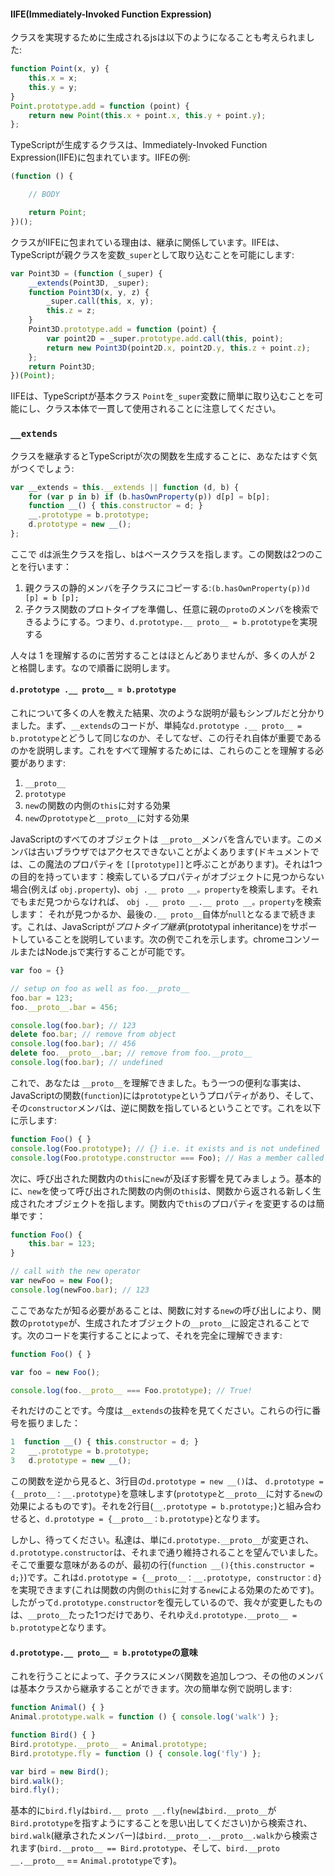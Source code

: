 #### IIFE(Immediately-Invoked Function Expression)
クラスを実現するために生成されるjsは以下のようになることも考えられました:
```ts
function Point(x, y) {
    this.x = x;
    this.y = y;
}
Point.prototype.add = function (point) {
    return new Point(this.x + point.x, this.y + point.y);
};
```

TypeScriptが生成するクラスは、Immediately-Invoked Function Expression(IIFE)に包まれています。IIFEの例:

```ts
(function () {

    // BODY

    return Point;
})();
```

クラスがIIFEに包まれている理由は、継承に関係しています。IIFEは、TypeScriptが親クラスを変数`_super`として取り込むことを可能にします:

```ts
var Point3D = (function (_super) {
    __extends(Point3D, _super);
    function Point3D(x, y, z) {
        _super.call(this, x, y);
        this.z = z;
    }
    Point3D.prototype.add = function (point) {
        var point2D = _super.prototype.add.call(this, point);
        return new Point3D(point2D.x, point2D.y, this.z + point.z);
    };
    return Point3D;
})(Point);
```

IIFEは、TypeScriptが基本クラス `Point`を`_super`変数に簡単に取り込むことを可能にし、クラス本体で一貫して使用されることに注意してください。

### `__extends`

クラスを継承するとTypeScriptが次の関数を生成することに、あなたはすぐ気がつくでしょう:

```ts
var __extends = this.__extends || function (d, b) {
    for (var p in b) if (b.hasOwnProperty(p)) d[p] = b[p];
    function __() { this.constructor = d; }
    __.prototype = b.prototype;
    d.prototype = new __();
};
```
ここで `d`は派生クラスを指し、`b`はベースクラスを指します。この関数は2つのことを行います：
1. 親クラスの静的メンバを子クラスにコピーする:`(b.hasOwnProperty(p))d [p] = b [p];`
1. 子クラス関数のプロトタイプを準備し、任意に親の`proto`のメンバを検索できるようにする。つまり、`d.prototype.__ proto__ = b.prototype`を実現する

人々は 1 を理解するのに苦労することはほとんどありませんが、多くの人が 2 と格闘します。なので順番に説明します。

#### `d.prototype .__ proto__ = b.prototype`

これについて多くの人を教えた結果、次のような説明が最もシンプルだと分かりました。まず、`__extends`のコードが、単純な`d.prototype .__ proto__ = b.prototype`とどうして同じなのか、そしてなぜ、この行それ自体が重要であるのかを説明します。これをすべて理解するためには、これらのことを理解する必要があります:

1. `__proto__`
1. `prototype`
1. `new`の関数の内側の`this`に対する効果
1. `new`の`prototype`と`__proto__`に対する効果

JavaScriptのすべてのオブジェクトは `__proto__`メンバを含んでいます。このメンバは古いブラウザではアクセスできないことがよくあります(ドキュメントでは、この魔法のプロパティを `[[prototype]]`と呼ぶことがあります)。それは1つの目的を持っています：検索しているプロパティがオブジェクトに見つからない場合(例えば `obj.property`)、`obj .__ proto __。property`を検索します。それでもまだ見つからなければ、 `obj .__ proto __.__ proto __。property`を検索します： それが見つかるか、最後の`.__ proto__`自体が`null`となるまで続きます。これは、JavaScriptが*プロトタイプ継承*(prototypal inheritance)をサポートしていることを説明しています。次の例でこれを示します。chromeコンソールまたはNode.jsで実行することが可能です。

```ts
var foo = {}

// setup on foo as well as foo.__proto__
foo.bar = 123;
foo.__proto__.bar = 456;

console.log(foo.bar); // 123
delete foo.bar; // remove from object
console.log(foo.bar); // 456
delete foo.__proto__.bar; // remove from foo.__proto__
console.log(foo.bar); // undefined
```

これで、あなたは `__proto__`を理解できました。もう一つの便利な事実は、JavaScriptの関数(`function`)には`prototype`というプロパティがあり、そして、その`constructor`メンバは、逆に関数を指しているということです。これを以下に示します:

```ts
function Foo() { }
console.log(Foo.prototype); // {} i.e. it exists and is not undefined
console.log(Foo.prototype.constructor === Foo); // Has a member called `constructor` pointing back to the function
```

次に、呼び出された関数内の`this`に`new`が及ぼす影響を見てみましょう。基本的に、`new`を使って呼び出された関数の内側の`this`は、関数から返される新しく生成されたオブジェクトを指します。関数内で`this`のプロパティを変更するのは簡単です：

```ts
function Foo() {
    this.bar = 123;
}

// call with the new operator
var newFoo = new Foo();
console.log(newFoo.bar); // 123
```
ここであなたが知る必要があることは、関数に対する`new`の呼び出しにより、関数の`prototype`が、生成されたオブジェクトの`__proto__`に設定されることです。次のコードを実行することによって、それを完全に理解できます:

```ts
function Foo() { }

var foo = new Foo();

console.log(foo.__proto__ === Foo.prototype); // True!
```

それだけのことです。今度は`__extends`の抜粋を見てください。これらの行に番号を振りました：

```ts
1  function __() { this.constructor = d; }
2   __.prototype = b.prototype;
3   d.prototype = new __();
```

この関数を逆から見ると、3行目の`d.prototype = new __()`は、 `d.prototype = {__proto__：__.prototype}`を意味します(`prototype`と`__proto__`に対する`new`の効果によるものです)。それを2行目(`__.prototype = b.prototype;`)と組み合わせると、`d.prototype = {__proto__：b.prototype}`となります。

しかし、待ってください。私達は、単に`d.prototype.__proto__`が変更され、`d.prototype.constructor`は、それまで通り維持されることを望んでいました。そこで重要な意味があるのが、最初の行(`function __(){this.constructor = d;}`)です。これは`d.prototype = {__proto__：__.prototype, constructor：d}`を実現できます(これは関数の内側の`this`に対する`new`による効果のためです)。したがって`d.prototype.constructor`を復元しているので、我々が変更したものは、`__proto__`たった1つだけであり、それゆえ`d.prototype.__proto__ = b.prototype`となります。

#### `d.prototype.__ proto__ = b.prototype`の意味

これを行うことによって、子クラスにメンバ関数を追加しつつ、その他のメンバは基本クラスから継承することができます。次の簡単な例で説明します:

```ts
function Animal() { }
Animal.prototype.walk = function () { console.log('walk') };

function Bird() { }
Bird.prototype.__proto__ = Animal.prototype;
Bird.prototype.fly = function () { console.log('fly') };

var bird = new Bird();
bird.walk();
bird.fly();
```
基本的に`bird.fly`は`bird.__ proto __.fly`(`new`は`bird.__proto__`が`Bird.prototype`を指すようにすることを思い出してください)から検索され、`bird.walk`(継承されたメンバー)は`bird.__proto__.__proto__.walk`から検索されます(`bird.__proto__ == Bird.prototype`、そして、`bird.__proto __.__proto__` == `Animal.prototype`です)。
